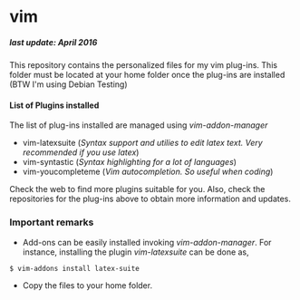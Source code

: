# vim  

##### **last update:** April 2016

This repository contains the personalized files for my vim plug-ins. This folder must be located at your home folder once the plug-ins are installed  
(BTW I'm using Debian Testing)

#### List of Plugins installed
The list of plug-ins installed are managed using *vim-addon-manager*    

 * vim-latexsuite (*Syntax support and utilies to edit latex text. Very recommended if you use latex*)   
 * vim-syntastic (*Syntax highlighting for a lot of languages*)    
 * vim-youcompleteme (*Vim autocompletion. So useful when coding*)   

Check the web to find more plugins suitable for you. Also, check the repositories for the plug-ins above to obtain more information and updates.   

### Important remarks

* Add-ons can be easily installed invoking *vim-addon-manager*.
For instance, installing the plugin *vim-latexsuite* can be done as,

`$ vim-addons install latex-suite`   

* Copy the files to your home folder.   
